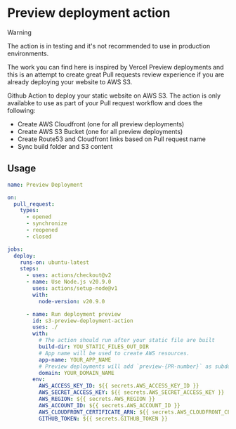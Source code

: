 # Preview deployment action

> [!WARNING]  
> The action is in testing and it's not recommended to use in production environments.

The work you can find here is inspired by Vercel Preview deployments and this is an attempt to create great Pull requests review experience if you are already deploying your website to AWS S3.

Github Action to deploy your static website on AWS S3. The action is only
availabke to use as part of your Pull request workflow and does the following:

- Create AWS Cloudfront (one for all preview deployments)
- Create AWS S3 Bucket (one for all preview deployments)
- Create Route53 and Cloudfront links based on Pull request name
- Sync build folder and S3 content

## Usage

```yaml
name: Preview Deployment

on:
  pull_request:
    types:
      - opened
      - synchronize
      - reopened
      - closed

jobs:
  deploy:
    runs-on: ubuntu-latest
    steps:
      - uses: actions/checkout@v2
      - name: Use Node.js v20.9.0
        uses: actions/setup-node@v1
        with:
          node-version: v20.9.0

      - name: Run deployment preview
        id: s3-preview-deployment-action
        uses: ./
        with:
          # The action should run after your static file are built
          build-dir: YOU_STATIC_FILES_OUT_DIR
          # App name will be used to create AWS resources.
          app-name: YOUR_APP_NAME
          # Preview deployments will add `preview-{PR-number}` as subdomain to this domain
          domain: YOUR_DOMAIN_NAME
        env:
          AWS_ACCESS_KEY_ID: ${{ secrets.AWS_ACCESS_KEY_ID }}
          AWS_SECRET_ACCESS_KEY: ${{ secrets.AWS_SECRET_ACCESS_KEY }}
          AWS_REGION: ${{ secrets.AWS_REGION }}
          AWS_ACCOUNT_ID: ${{ secrets.AWS_ACCOUNT_ID }}
          AWS_CLOUDFRONT_CERTIFICATE_ARN: ${{ secrets.AWS_CLOUDFRONT_CERTIFICATE_ARN }}
          GITHUB_TOKEN: ${{ secrets.GITHUB_TOKEN }}
```
